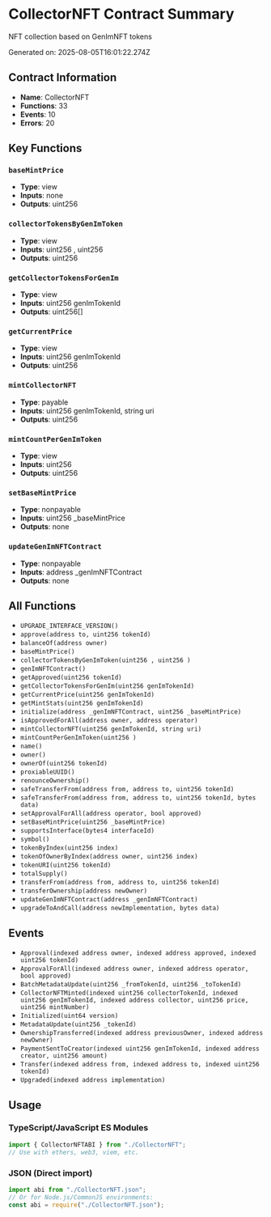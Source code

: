 # CollectorNFT Contract Summary

NFT collection based on GenImNFT tokens

Generated on: 2025-08-05T16:01:22.274Z

## Contract Information

- **Name**: CollectorNFT
- **Functions**: 33
- **Events**: 10
- **Errors**: 20

## Key Functions

### `baseMintPrice`

- **Type**: view
- **Inputs**: none
- **Outputs**: uint256

### `collectorTokensByGenImToken`

- **Type**: view
- **Inputs**: uint256 , uint256
- **Outputs**: uint256

### `getCollectorTokensForGenIm`

- **Type**: view
- **Inputs**: uint256 genImTokenId
- **Outputs**: uint256[]

### `getCurrentPrice`

- **Type**: view
- **Inputs**: uint256 genImTokenId
- **Outputs**: uint256

### `mintCollectorNFT`

- **Type**: payable
- **Inputs**: uint256 genImTokenId, string uri
- **Outputs**: uint256

### `mintCountPerGenImToken`

- **Type**: view
- **Inputs**: uint256
- **Outputs**: uint256

### `setBaseMintPrice`

- **Type**: nonpayable
- **Inputs**: uint256 \_baseMintPrice
- **Outputs**: none

### `updateGenImNFTContract`

- **Type**: nonpayable
- **Inputs**: address \_genImNFTContract
- **Outputs**: none

## All Functions

- `UPGRADE_INTERFACE_VERSION()`
- `approve(address to, uint256 tokenId)`
- `balanceOf(address owner)`
- `baseMintPrice()`
- `collectorTokensByGenImToken(uint256 , uint256 )`
- `genImNFTContract()`
- `getApproved(uint256 tokenId)`
- `getCollectorTokensForGenIm(uint256 genImTokenId)`
- `getCurrentPrice(uint256 genImTokenId)`
- `getMintStats(uint256 genImTokenId)`
- `initialize(address _genImNFTContract, uint256 _baseMintPrice)`
- `isApprovedForAll(address owner, address operator)`
- `mintCollectorNFT(uint256 genImTokenId, string uri)`
- `mintCountPerGenImToken(uint256 )`
- `name()`
- `owner()`
- `ownerOf(uint256 tokenId)`
- `proxiableUUID()`
- `renounceOwnership()`
- `safeTransferFrom(address from, address to, uint256 tokenId)`
- `safeTransferFrom(address from, address to, uint256 tokenId, bytes data)`
- `setApprovalForAll(address operator, bool approved)`
- `setBaseMintPrice(uint256 _baseMintPrice)`
- `supportsInterface(bytes4 interfaceId)`
- `symbol()`
- `tokenByIndex(uint256 index)`
- `tokenOfOwnerByIndex(address owner, uint256 index)`
- `tokenURI(uint256 tokenId)`
- `totalSupply()`
- `transferFrom(address from, address to, uint256 tokenId)`
- `transferOwnership(address newOwner)`
- `updateGenImNFTContract(address _genImNFTContract)`
- `upgradeToAndCall(address newImplementation, bytes data)`

## Events

- `Approval(indexed address owner, indexed address approved, indexed uint256 tokenId)`
- `ApprovalForAll(indexed address owner, indexed address operator, bool approved)`
- `BatchMetadataUpdate(uint256 _fromTokenId, uint256 _toTokenId)`
- `CollectorNFTMinted(indexed uint256 collectorTokenId, indexed uint256 genImTokenId, indexed address collector, uint256 price, uint256 mintNumber)`
- `Initialized(uint64 version)`
- `MetadataUpdate(uint256 _tokenId)`
- `OwnershipTransferred(indexed address previousOwner, indexed address newOwner)`
- `PaymentSentToCreator(indexed uint256 genImTokenId, indexed address creator, uint256 amount)`
- `Transfer(indexed address from, indexed address to, indexed uint256 tokenId)`
- `Upgraded(indexed address implementation)`

## Usage

### TypeScript/JavaScript ES Modules

```typescript
import { CollectorNFTABI } from "./CollectorNFT";
// Use with ethers, web3, viem, etc.
```

### JSON (Direct import)

```javascript
import abi from "./CollectorNFT.json";
// Or for Node.js/CommonJS environments:
const abi = require("./CollectorNFT.json");
```
